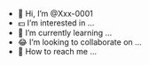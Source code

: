 - 🤛 Hi, I’m @Xxx-0001
- 💵 I’m interested in ...
- 🙏 I’m currently learning ...
- 😂 I’m looking to collaborate on ...
- 🤑 How to reach me ...

<!---
Xxx-0001/Xxx-0001 is a ✨ special ✨ repository because its `README.md` (this file) appears on your GitHub profile.
You can click the Preview link to take a look at your changes.
--->
